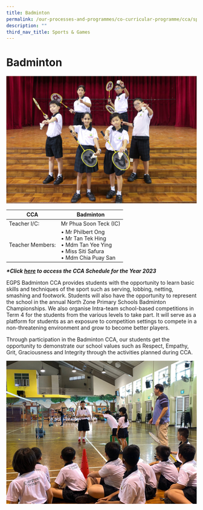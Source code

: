 ```yaml
---
title: Badminton
permalink: /our-processes-and-programmes/co-curricular-programme/cca/sports-n-games/badminton/
description: ""
third_nav_title: Sports & Games
---
```

# **Badminton**

![](/images/CCA%20Photos/img_3220.jpg)

| CCA   	| Badminton 	|
|---	|---	|
| Teacher I/C: 	| Mr Phua Soon Teck (IC) 	|
| Teacher Members:  	| • Mr Philbert Ong<br>• Mr Tan Tek Hing<br>• Mdm Tan Yee Ying<br>• Miss Siti Safura<br>• Mdm Chia Puay San	|


**_\*Click&nbsp;[here](https://docs.google.com/document/d/19yQQeYbcNUBPsW_j2nrgEeGdv8sUMdf_e79um_QsFDM/edit)&nbsp;to access the CCA Schedule for the Year 2023_**  

  

EGPS Badminton CCA provides students with the opportunity to learn basic skills and techniques of the sport such as serving, lobbing, netting, smashing and footwork. Students will also have the opportunity to represent the school in the annual North Zone Primary Schools Badminton Championships. We also organise Intra-team school-based competitions in Term 4 for the students from the various levels to take part. It will serve as a platform for students as an exposure to competition settings to compete in a non-threatening environment and grow to become better players.&nbsp;

Through participation in the Badminton CCA, our students get the opportunity to demonstrate our school values such as Respect, Empathy, Grit, Graciousness and Integrity through the activities planned during CCA.


![](/images/CCA%20Photos/Badminton/badminton2.jpeg)